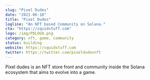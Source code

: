 ```yaml
---
slug: "Pixel Dudes"
date: "2021-06-10"
title: "Pixel Dudes"
logline: "An NFT based Community on Solana."
cta: "https://squidstuff.com"
logo: /img/PDLOGO.png
category: nft, game, community
status: building
website: https://squidstuff.com
twitter: https://twitter.com/pixeldudesnft
---
```


Pixel dudes is an NFT store front and community inside the Solana ecosystem that aims to evolve into a game.
